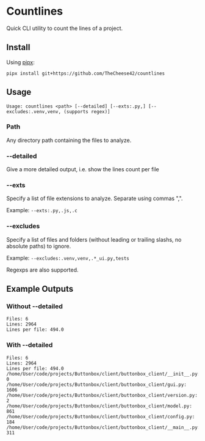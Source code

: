 # Countlines

Quick CLI utility to count the lines of a project.

## Install

Using [pipx](https://pipx.pypa.io/):

```
pipx install git+https://github.com/TheCheese42/countlines
```

## Usage

`Usage: countlines <path> [--detailed] [--exts:.py,] [--excludes:.venv,venv, (supports regex)]`

### Path

Any directory path containing the files to analyze.

### --detailed

Give a more detailed output, i.e. show the lines count per file

### --exts

Specify a list of file extensions to analyze. Separate using commas ",".

Example: `--exts:.py,.js,.c`

### --excludes

Specify a list of files and folders (without leading or trailing slashs, no absolute paths) to ignore.

Example: `--excludes:.venv,venv,.*_ui.py,tests`

Regexps are also supported.

## Example Outputs

### Without --detailed

```text
Files: 6
Lines: 2964
Lines per file: 494.0
```

### With --detailed

```text
Files: 6
Lines: 2964
Lines per file: 494.0
/home/User/code/projects/Buttonbox/client/buttonbox_client/__init__.py: 0
/home/User/code/projects/Buttonbox/client/buttonbox_client/gui.py: 1606
/home/User/code/projects/Buttonbox/client/buttonbox_client/version.py: 2
/home/User/code/projects/Buttonbox/client/buttonbox_client/model.py: 861
/home/User/code/projects/Buttonbox/client/buttonbox_client/config.py: 184
/home/User/code/projects/Buttonbox/client/buttonbox_client/__main__.py: 311
```
